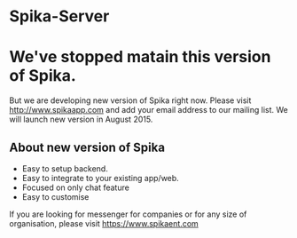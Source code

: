 Spika-Server
============

# We've stopped matain this version of Spika.

But we are developing new version of Spika right now.
Please visit http://www.spikaapp.com and add your email address to our mailing list.
We will launch new version in August 2015.

## About new version of Spika

- Easy to setup backend.
- Easy to integrate to your existing app/web.
- Focused on only chat feature
- Easy to customise

If you are looking for messenger for companies or for any size of organisation, please visit https://www.spikaent.com